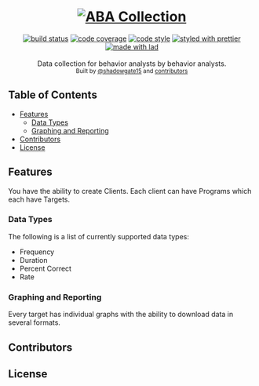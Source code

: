 <h1 align="center">
  <a href="https://github.com/abacollection/abacollection"><img src="" alt="ABA Collection" /></a>
</h1>
<div align="center">
  <a href="https://travis-ci.org/abacollection/abacollection"><img src="https://img.shields.io/travis/com/abacollection/abacollection.svg?branch=master" alt="build status" /></a>
  <a href="https://codecov.io/gh/abacollection/abacollection"><img src="https://img.shields.io/codecov/c/github/abacollection/abacollection.svg?branch=master" alt="code coverage" /></a>
  <a href="https://github.com/sindresorhus/xo"><img src="https://img.shields.io/badge/code_style-XO-5ed9c7.svg" alt="code style" /></a>
  <a href="https://github.com/prettier/prettier"><img src="https://img.shields.io/badge/styled_with-prettier-ff69b4.svg" alt="styled with prettier" /></a>
  <a href="https://lad.js.org"><img src="https://img.shields.io/badge/made_with-lad-95CC28.svg" alt="made with lad" /></a>
</div>
<br />
<div align="center">
  Data collection for behavior analysts by behavior analysts.
</div>
<div align="center">
  <sub>
    Built by <a href="https://github.com/shadowgate15">@shadowgate15</a> and <a href="#contributors">contributors</a>
  </sub>
</div>


## Table of Contents

* [Features](#features)
  * [Data Types](#data-types)
  * [Graphing and Reporting](#graphing-and-reporting)
* [Contributors](#contributors)
* [License](#license)

## Features

You have the ability to create Clients.
Each client can have Programs which each have Targets.

### Data Types

The following is a list of currently supported data types:

* Frequency
* Duration
* Percent Correct
* Rate

### Graphing and Reporting

Every target has individual graphs with the ability to download data in several formats.

## Contributors


## License


##
